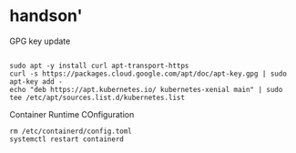 # handson'


GPG key update
```

sudo apt -y install curl apt-transport-https
curl -s https://packages.cloud.google.com/apt/doc/apt-key.gpg | sudo apt-key add -
echo "deb https://apt.kubernetes.io/ kubernetes-xenial main" | sudo tee /etc/apt/sources.list.d/kubernetes.list

```

Container Runtime COnfiguration

```
rm /etc/containerd/config.toml
systemctl restart containerd

```
